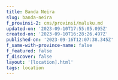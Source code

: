 ```yaml
---
title: Banda Neira
slug: banda-neira
f_provinsi-2: cms/provinsi/maluku.md
updated-on: '2023-09-10T17:55:05.095Z'
created-on: '2023-09-10T16:28:26.497Z'
published-on: '2023-09-16T12:07:38.345Z'
f_same-with-province-name: false
f_featured: false
f_discover: false
layout: '[location].html'
tags: location
---
```



